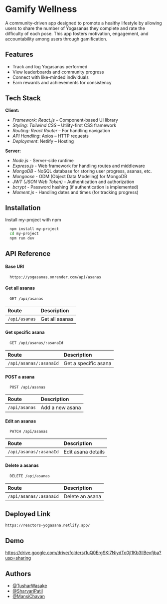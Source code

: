 
# Gamify Wellness

A community-driven app designed to promote a healthy lifestyle by allowing users to share the number of Yogasanas they complete and rate the difficulty of each pose. This app fosters motivation, engagement, and accountability among users through gamification.


## Features

- Track and log Yogasanas performed
- View leaderboards and community progress
- Connect with like-minded individuals
- Earn rewards and achievements for consistency


## Tech Stack

**Client:** 
- *Framework: React.js* – Component-based UI library
- *Styling: Tailwind CSS* – Utility-first CSS framework
- *Routing: React Router* – For handling navigation
- *API Handling*: Axios – HTTP requests
- *Deployment*: Netlify – Hosting

**Server:** 
- *Node.js* - Server-side runtime  
- *Express.js* - Web framework for handling routes and middleware  
- *MongoDB* - NoSQL database for storing user progress, asanas, etc.  
- *Mongoose* - ODM (Object Data Modeling) for MongoDB  
- *JWT (JSON Web Token)* - Authentication and authorization  
- *bcrypt* - Password hashing (if authentication is implemented)  
- *Moment.js* - Handling dates and times (for tracking progress)


## Installation

Install my-project with npm

```bash
  npm install my-project
  cd my-project
  npm run dev
```
    
## API Reference

#### Base URI

```http
  https://yogasanas.onrender.com/api/asanas

```


#### Get all asanas

```http
  GET /api/asanas
```

| Route |Description                |
| :-------- |:------------------------- |
| `/api/asanas` | Get all asanas |


#### Get specific asana

```http
  GET /api/asanas/:asanaId
```

| Route |Description                |
| :-------- |:------------------------- |
| `/api/asanas/:asanaId` | Get a specific asana |


#### POST a asana

```http
  POST /api/asanas
```

| Route |Description                |
| :-------- |:------------------------- |
| `/api/asanas` |Add a new asana |


#### Edit an asanas

```http
  PATCH /api/asanas
```

| Route |Description                |
| :-------- |:------------------------- |
| `/api/asanas/:asanaId` | Edit asana details |


#### Delete a asanas

```http
  DELETE /api/asanas
```

| Route |Description                |
| :-------- |:------------------------- |
| `/api/asanas/:asanaId` | Delete an asana  |





## Deployed Link


```http
https://reactors-yogasana.netlify.app/
```


## Demo

https://drive.google.com/drive/folders/1uQ0ErgSKl7NiydTo0jl1Kb3llBevfjba?usp=sharing


## Authors

- [@TusharWasake](https://www.github.com/TusharWasake)
- [@SharvariPatil](https://www.github.com/psharvari11)
- [@MansiChavan](https://www.github.com/Mansi-Chavan17)

